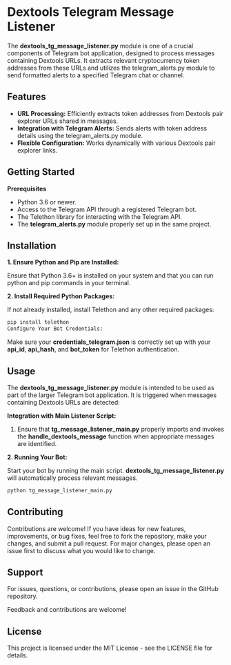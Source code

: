 # Dextools Telegram Message Listener

The __dextools_tg_message_listener.py__ module is one of a crucial components of Telegram bot application, designed to process messages containing Dextools URLs. It extracts relevant cryptocurrency token addresses from these URLs and utilizes the telegram_alerts.py module to send formatted alerts to a specified Telegram chat or channel.

## Features

- __URL Processing:__ Efficiently extracts token addresses from Dextools pair explorer URLs shared in messages.
- __Integration with Telegram Alerts:__ Sends alerts with token address details using the telegram_alerts.py module.
- __Flexible Configuration:__ Works dynamically with various Dextools pair explorer links.

## Getting Started

__Prerequisites__

- Python 3.6 or newer.
- Access to the Telegram API through a registered Telegram bot.
- The Telethon library for interacting with the Telegram API.
- The __telegram_alerts.py__ module properly set up in the same project.

## Installation

__1. Ensure Python and Pip are Installed:__

Ensure that Python 3.6+ is installed on your system and that you can run python and pip commands in your terminal.

__2. Install Required Python Packages:__

If not already installed, install Telethon and any other required packages:

```bash
pip install telethon
Configure Your Bot Credentials:
```

Make sure your __credentials_telegram.json__ is correctly set up with your __api_id__, __api_hash__, and __bot_token__ for Telethon authentication.

## Usage

The __dextools_tg_message_listener.py__ module is intended to be used as part of the larger Telegram bot application. It is triggered when messages containing Dextools URLs are detected:

__Integration with Main Listener Script:__

1. Ensure that __tg_message_listener_main.py__ properly imports and invokes the __handle_dextools_message__ function when appropriate messages are identified.

__2. Running Your Bot:__

Start your bot by running the main script. __dextools_tg_message_listener.py__ will automatically process relevant messages.

```bash
python tg_message_listener_main.py
```

## Contributing

Contributions are welcome! If you have ideas for new features, improvements, or bug fixes, feel free to fork the repository, make your changes, and submit a pull request. For major changes, please open an issue first to discuss what you would like to change.

## Support

For issues, questions, or contributions, please open an issue in the GitHub repository.

Feedback and contributions are welcome!

## License

This project is licensed under the MIT License - see the LICENSE file for details.
